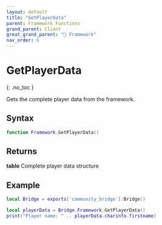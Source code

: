 ```yaml
---
layout: default
title: "GetPlayerData"
parent: Framework Functions
grand_parent: Client
great_grand_parent: "🧩 Framework"
nav_order: 6
---
```


# GetPlayerData
{: .no_toc }

Gets the complete player data from the framework.

## Syntax

```lua
function Framework.GetPlayerData()
```

## Returns

**table**
Complete player data structure

## Example

```lua
local Bridge = exports['community_bridge']:Bridge()

local playerData = Bridge.Framework.GetPlayerData()
print("Player name: " .. playerData.charinfo.firstname)
```
